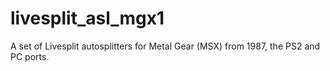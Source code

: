 # livesplit_asl_mgx1
A set of Livesplit autosplitters for Metal Gear (MSX) from 1987, the PS2 and PC ports.
